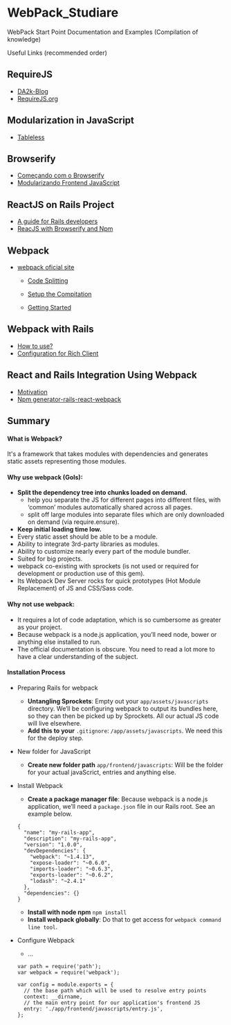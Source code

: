 # WebPack_Studiare
WebPack Start Point Documentation and Examples (Compilation of knowledge)

Useful Links (recommended order)

## RequireJS
- [DA2k-Blog](http://blog.da2k.com.br/2015/01/18/requirejs-carregando-javacript-sob-demanda/)
- [RequireJS.org](http://requirejs.org/docs/start.html)

## Modularization in JavaScript
- [Tableless](http://tableless.com.br/modularizacao-em-javascript/)

## Browserify
- [Começando com o Browserify](http://diogo.nu/comecando-com-o-browserify/)
- [Modularizando Frontend JavaScript](https://udgwebdev.com/modularizando-frontend-javascript-com-browserify)

## ReactJS on Rails Project
- [A guide for Rails developers](https://www.airpair.com/reactjs/posts/reactjs-a-guide-for-rails-developers)
- [ReacJS with Browserify and Npm](http://codeutopia.net/blog/2016/01/25/getting-started-with-npm-and-browserify-in-a-react-project/)

## Webpack
- [webpack oficial site](http://webpack.github.io/)

  - [Code Splitting](http://webpack.github.io/docs/code-splitting.html)
  
  - [Setup the Compitation](http://webpack.github.io/docs/tutorials/getting-started/)
  
  - [Getting Started](http://webpack.github.io/docs/usage.html)

## Webpack with Rails
- [How to use?](http://clarkdave.net/2015/01/how-to-use-webpack-with-rails/)
- [Configuration for Rich Client](http://www.railsonmaui.com/blog/2014/10/03/integrating-webpack-and-the-es6-transpiler-into-an-existing-rails-project/)

## React and Rails Integration Using Webpack
- [Motivation](https://www.netguru.co/blog/react-rails-webpack)
- [Npm generator-rails-react-webpack](https://www.npmjs.com/package/generator-rails-react-webpack)

## Summary

#### What is Webpack?
It's a framework that takes modules with dependencies and generates static assets representing those modules.

#### Why use webpack (Gols):
- **Split the dependency tree into chunks loaded on demand.**
  - help you separate the JS for different pages into different files, with ‘common’ modules automatically shared across all pages.
  - split off large modules into separate files which are only downloaded on demand (via require.ensure).
- **Keep initial loading time low.**
- Every static asset should be able to be a module.
- Ability to integrate 3rd-party libraries as modules.
- Ability to customize nearly every part of the module bundler.
- Suited for big projects.
- webpack co-existing with sprockets (is not used or required for development or production use of this gem).
- Its Webpack Dev Server rocks for quick prototypes (Hot Module Replacement) of JS and CSS/Sass code.

#### Why not use webpack:
- It requires a lot of code adaptation, which is so cumbersome as greater as your project.
- Because webpack is a node.js application, you’ll need node, bower or anything else installed to run.
- The official documentation is obscure. You need to read a lot more to have a clear understanding of the subject.

#### Installation Process

  - Preparing Rails for webpack
    - **Untangling Sprockets**: Empty out your `app/assets/javascripts` directory. We’ll be configuring webpack to output its bundles here, so they can then be picked up by Sprockets. All our actual JS code will live elsewhere.
    - **Add this to your** `.gitignore`: `/app/assets/javascripts`. We need this for the deploy step.
  
  - New folder for JavaScript
    - **Create new folder path** `app/frontend/javascripts`: Will be the folder for your actual javaScrict, entries and anything else.
  
  - Install Webpack
    - **Create a package manager file**: Because webpack is a node.js application, we’ll need a `package.json` file in our Rails root. See an example below.
    ```
    {
      "name": "my-rails-app",
      "description": "my-rails-app",
      "version": "1.0.0",
      "devDependencies": {
        "webpack": "~1.4.13",
        "expose-loader": "~0.6.0",
        "imports-loader": "~0.6.3",
        "exports-loader": "~0.6.2",
        "lodash": "~2.4.1"
      },
      "dependencies": {}
    }
    ```
    - **Install with node npm** `npm install`
    - **Install webpack globally**: Do that to get access for `webpack command line tool`.
  
  - Configure Webpack
    - ...
    ```
    var path = require('path');
    var webpack = require('webpack');

    var config = module.exports = {
      // the base path which will be used to resolve entry points
      context: __dirname,
      // the main entry point for our application's frontend JS
      entry: './app/frontend/javascripts/entry.js',
    };
    ```



